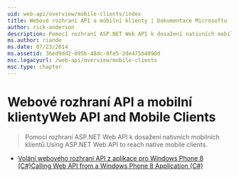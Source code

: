 ```yaml
---
uid: web-api/overview/mobile-clients/index
title: Webové rozhraní API a mobilní klienty | Dokumentace Microsoftu
author: rick-anderson
description: Pomocí rozhraní ASP.NET Web API k dosažení nativních mobilních klientů.
ms.author: riande
ms.date: 07/23/2014
ms.assetid: 36ed9dd2-095b-48dc-8fe5-2de475b4098d
msc.legacyurl: /web-api/overview/mobile-clients
msc.type: chapter
---
```

<a name="web-api-and-mobile-clients"></a><span data-ttu-id="fc267-103">Webové rozhraní API a mobilní klienty</span><span class="sxs-lookup"><span data-stu-id="fc267-103">Web API and Mobile Clients</span></span>
====================
> <span data-ttu-id="fc267-104">Pomocí rozhraní ASP.NET Web API k dosažení nativních mobilních klientů.</span><span class="sxs-lookup"><span data-stu-id="fc267-104">Using ASP.NET Web API to reach native mobile clients.</span></span>


- [<span data-ttu-id="fc267-105">Volání webového rozhraní API z aplikace pro Windows Phone 8 (C#)</span><span class="sxs-lookup"><span data-stu-id="fc267-105">Calling Web API from a Windows Phone 8 Application (C#)</span></span>](calling-web-api-from-a-windows-phone-8-application.md)
